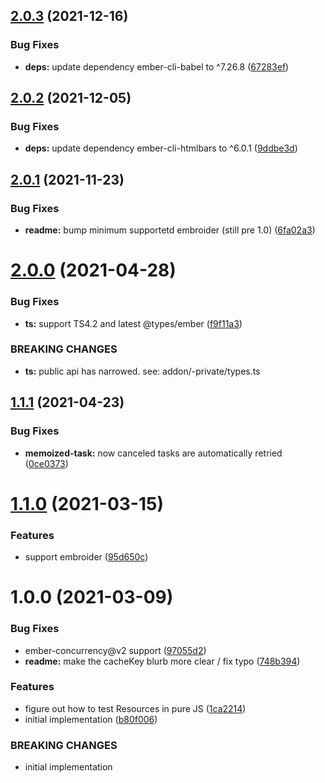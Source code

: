 ## [2.0.3](https://github.com/CrowdStrike/ember-resource-tasks/compare/v2.0.2...v2.0.3) (2021-12-16)


### Bug Fixes

* **deps:** update dependency ember-cli-babel to ^7.26.8 ([67283ef](https://github.com/CrowdStrike/ember-resource-tasks/commit/67283ef0896e56c5c4f9b3cd24d19b727ef43d45))

## [2.0.2](https://github.com/CrowdStrike/ember-resource-tasks/compare/v2.0.1...v2.0.2) (2021-12-05)


### Bug Fixes

* **deps:** update dependency ember-cli-htmlbars to ^6.0.1 ([9ddbe3d](https://github.com/CrowdStrike/ember-resource-tasks/commit/9ddbe3deb77ca55ade5b5ec42db57aaddb0d839a))

## [2.0.1](https://github.com/CrowdStrike/ember-resource-tasks/compare/v2.0.0...v2.0.1) (2021-11-23)


### Bug Fixes

* **readme:** bump minimum supportetd embroider (still pre 1.0) ([6fa02a3](https://github.com/CrowdStrike/ember-resource-tasks/commit/6fa02a3376ea59d23f10ee0359199776a05b397e))

# [2.0.0](https://github.com/CrowdStrike/ember-resource-tasks/compare/v1.1.1...v2.0.0) (2021-04-28)


### Bug Fixes

* **ts:** support TS4.2 and latest @types/ember ([f9f11a3](https://github.com/CrowdStrike/ember-resource-tasks/commit/f9f11a35662aa9c7461bd5f4bc8486f39e66022b))


### BREAKING CHANGES

* **ts:** public api has narrowed.
see: addon/-private/types.ts

## [1.1.1](https://github.com/CrowdStrike/ember-resource-tasks/compare/v1.1.0...v1.1.1) (2021-04-23)


### Bug Fixes

* **memoized-task:** now canceled tasks are automatically retried ([0ce0373](https://github.com/CrowdStrike/ember-resource-tasks/commit/0ce0373b90da7658de416f7c4dfa781f252cd266))

# [1.1.0](https://github.com/CrowdStrike/ember-resource-tasks/compare/v1.0.0...v1.1.0) (2021-03-15)


### Features

* support embroider ([95d650c](https://github.com/CrowdStrike/ember-resource-tasks/commit/95d650c9e181dfa5e3c27b1afbb75ed1a4602d14))

# 1.0.0 (2021-03-09)


### Bug Fixes

* ember-concurrency@v2 support ([97055d2](https://github.com/CrowdStrike/ember-resource-tasks/commit/97055d20488ce5312de8a995ce20312143349747))
* **readme:** make the cacheKey blurb more clear / fix typo ([748b394](https://github.com/CrowdStrike/ember-resource-tasks/commit/748b394294b892ae0392fefae8c1def26785673a))


### Features

* figure out how to test Resources in pure JS ([1ca2214](https://github.com/CrowdStrike/ember-resource-tasks/commit/1ca2214787d58e376b6c1e2727b7d4dc2393942a))
* initial implementation ([b80f006](https://github.com/CrowdStrike/ember-resource-tasks/commit/b80f006bc604af0f23f96f64ced78321d1fdcc70))


### BREAKING CHANGES

* initial implementation
